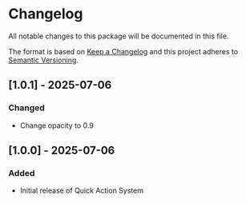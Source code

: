 # Changelog
All notable changes to this package will be documented in this file.

The format is based on [Keep a Changelog](http://keepachangelog.com/en/1.0.0/)
and this project adheres to [Semantic Versioning](http://semver.org/spec/v2.0.0.html).

## [1.0.1] - 2025-07-06
### Changed
- Change opacity to 0.9

## [1.0.0] - 2025-07-06
### Added
- Initial release of Quick Action System

